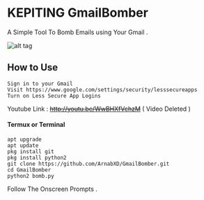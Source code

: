 # KEPITING GmailBomber
A Simple Tool To Bomb Emails using Your Gmail .

![alt tag](https://i.ibb.co/7nhgnwB/IMG-20190912-020133.jpg)

## How to Use
```
Sign in to your Gmail
Visit https://www.google.com/settings/security/lesssecureapps
Turn on Less Secure App Logins
```
Youtube Link : ~~http://youtu.be/WwBHXfVchzM~~ ( Video Deleted )

#### Termux or Terminal
```
apt upgrade
apt update
pkg install git
pkg install python2
git clone https://github.com/ArnabXD/GmailBomber.git
cd GmailBomber
python2 bomb.py
```
Follow The Onscreen Prompts .
